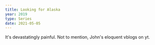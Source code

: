 ```yaml
---
title: Looking for Alaska
year: 2019
type: Series
date: 2021-05-05
---
```


It's devastatingly painful. Not to mention, John's eloquent vblogs on yt.  
